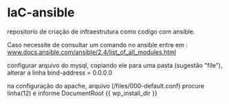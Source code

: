 # IaC-ansible
repositorio de criação de infraestrutura como codigo com ansible.

Caso necessite de consultar um comando no ansible entre em :
www.docs.ansible.com/ansible/2.4/list_of_all_modules.html

configurar arquivo do mysql, copiando ele para uma pasta (sugestão "file"), alterar a linha bind-address = 0.0.0.0

na configuração do apache, arquivo (/files/000-default.conf) procure linha(12) e informe DocumentRoot {{ wp_install_dir }}  
